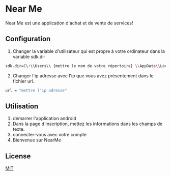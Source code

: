 # Near Me

Near Me est une application d'achat et de vente de services!

## Configuration

1. Changer la variable d'utilisateur qui est propre à votre ordinateur dans la variable sdk.dir

```bash
sdk.dir=C\:\\Users\\ {mettre le nom de votre répertoire} \\AppData\\Local\\Android\\Sdk
```
2. Changer l'ip adresse avec l'ip que vous avez présentement dans le fichier url.

```bash
url = "mettre l'ip adresse"
```

## Utilisation
1. démarrer l'application android
2. Dans la page d'inscription, mettez les informations dans les champs de texte.
3. connecter-vous avec votre compte
4. Bienvenue sur NearMe

## License
[MIT](https://choosealicense.com/licenses/mit/)
